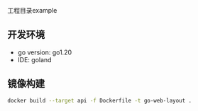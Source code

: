 工程目录example

## 开发环境
- go version: go1.20  
- IDE: goland

## 镜像构建
```bash
docker build --target api -f Dockerfile -t go-web-layout .
```